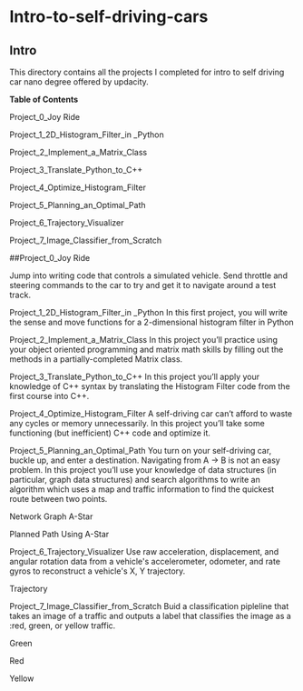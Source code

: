 # Intro-to-self-driving-cars

## Intro
This directory contains all the projects I completed for intro to self driving car nano degree offered by updacity.

**Table of Contents**

Project_0_Joy Ride

Project_1_2D_Histogram_Filter_in _Python

Project_2_Implement_a_Matrix_Class

Project_3_Translate_Python_to_C++

Project_4_Optimize_Histogram_Filter

Project_5_Planning_an_Optimal_Path

Project_6_Trajectory_Visualizer

Project_7_Image_Classifier_from_Scratch

##Project_0_Joy Ride

Jump into writing code that controls a simulated vehicle. Send throttle and steering commands to the car to try and get it to navigate around a test track.


Project_1_2D_Histogram_Filter_in _Python
In this first project, you will write the sense and move functions for a 2-dimensional histogram filter in Python 

Project_2_Implement_a_Matrix_Class
In this project you’ll practice using your object oriented programming and matrix math skills by filling out the methods in a partially-completed Matrix class.

Project_3_Translate_Python_to_C++
In this project you’ll apply your knowledge of C++ syntax by translating the Histogram Filter code from the first course into C++.

Project_4_Optimize_Histogram_Filter
A self-driving car can’t afford to waste any cycles or memory unnecessarily. In this project you’ll take some functioning (but inefficient) C++ code and optimize it.

Project_5_Planning_an_Optimal_Path
You turn on your self-driving car, buckle up, and enter a destination. Navigating from A → B is not an easy problem. In this project you’ll use your knowledge of data structures (in particular, graph data structures) and search algorithms to write an algorithm which uses a map and traffic information to find the quickest route between two points.

Network Graph
A-Star

Planned Path Using A-Star


Project_6_Trajectory_Visualizer
Use raw acceleration, displacement, and angular rotation data from a vehicle's accelerometer, odometer, and rate gyros to reconstruct a vehicle's X, Y trajectory.

Trajectory


Project_7_Image_Classifier_from_Scratch
Buid a classification pipleline that takes an image of a traffic and outputs a label that classifies the image as a :red, green, or yellow traffic.

Green


Red


Yellow
